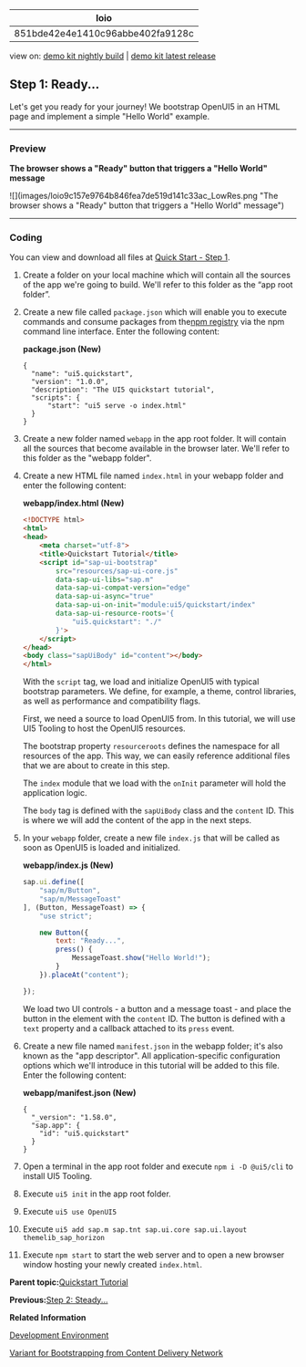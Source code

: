 <!-- loio851bde42e4e1410c96abbe402fa9128c -->

| loio |
| -----|
| 851bde42e4e1410c96abbe402fa9128c |

<div id="loio">

view on: [demo kit nightly build](https://sdk.openui5.org/nightly/#/topic/851bde42e4e1410c96abbe402fa9128c) | [demo kit latest release](https://sdk.openui5.org/topic/851bde42e4e1410c96abbe402fa9128c)</div>

## Step 1: Ready...

Let's get you ready for your journey! We bootstrap OpenUI5 in an HTML page and implement a simple "Hello World" example.

***

<a name="loio851bde42e4e1410c96abbe402fa9128c__section_cpm_14c_1gb"/>

### Preview

  
  
**The browser shows a "Ready" button that triggers a "Hello World" message**

![](images/loio9c157e9764b846fea7de519d141c33ac_LowRes.png "The browser shows a "Ready" button that triggers a "Hello World" message")

***

<a name="loio851bde42e4e1410c96abbe402fa9128c__section_zzy_mpc_1gb"/>

### Coding

You can view and download all files at [Quick Start - Step 1](https://sdk.openui5.org/sample/sap.m.tutorial.quickstart.01/preview).

1.  Create a folder on your local machine which will contain all the sources of the app we're going to build. We'll refer to this folder as the “app root folder”.
2.  Create a new file called `package.json` which will enable you to execute commands and consume packages from the[npm registry](https://www.npmjs.com/) via the npm command line interface. Enter the following content:

    **package.json \(New\)**

    ```
    {
      "name": "ui5.quickstart",
      "version": "1.0.0",
      "description": "The UI5 quickstart tutorial",
      "scripts": {
          "start": "ui5 serve -o index.html"
      }
    }
    
    ```

3.  Create a new folder named `webapp` in the app root folder. It will contain all the sources that become available in the browser later. We'll refer to this folder as the "webapp folder".

4.  Create a new HTML file named `index.html` in your webapp folder and enter the following content:

    **webapp/index.html \(New\)**

    ```html
    <!DOCTYPE html>
    <html>
    <head>
    	<meta charset="utf-8">
    	<title>Quickstart Tutorial</title>
    	<script id="sap-ui-bootstrap"
    		src="resources/sap-ui-core.js"
    		data-sap-ui-libs="sap.m"
    		data-sap-ui-compat-version="edge"
    		data-sap-ui-async="true"
    		data-sap-ui-on-init="module:ui5/quickstart/index"
    		data-sap-ui-resource-roots='{
    			"ui5.quickstart": "./"
    		}'>
    	</script>
    </head>
    <body class="sapUiBody" id="content"></body>
    </html>
    ```

    With the `script` tag, we load and initialize OpenUI5 with typical bootstrap parameters. We define, for example, a theme, control libraries, as well as performance and compatibility flags.

    First, we need a source to load OpenUI5 from. In this tutorial, we will use UI5 Tooling to host the OpenUI5 resources.

    The bootstrap property `resourceroots` defines the namespace for all resources of the app. This way, we can easily reference additional files that we are about to create in this step.

    The `index` module that we load with the `onInit` parameter will hold the application logic.

    The `body` tag is defined with the `sapUiBody` class and the `content` ID. This is where we will add the content of the app in the next steps.

5.  In your `webapp` folder, create a new file `index.js` that will be called as soon as OpenUI5 is loaded and initialized.

    **webapp/index.js \(New\)**

    ```js
    sap.ui.define([
    	"sap/m/Button",
    	"sap/m/MessageToast"
    ], (Button, MessageToast) => {
    	"use strict";
    
    	new Button({
    		text: "Ready...",
    		press() {
    			MessageToast.show("Hello World!");
    		}
    	}).placeAt("content");
    
    });
    ```

    We load two UI controls - a button and a message toast - and place the button in the element with the `content` ID. The button is defined with a `text` property and a callback attached to its `press` event.

6.  Create a new file named `manifest.json` in the webapp folder; it's also known as the "app descriptor". All application-specific configuration options which we'll introduce in this tutorial will be added to this file. Enter the following content:

    **webapp/manifest.json \(New\)**

    ```
    {
      "_version": "1.58.0",
      "sap.app": {
        "id": "ui5.quickstart"
      }
    }
    ```

7.  Open a terminal in the app root folder and execute `npm i -D @ui5/cli` to install UI5 Tooling.

8.  Execute `ui5 init` in the app root folder.

9.  Execute `ui5 use OpenUI5`

10. Execute `ui5 add sap.m sap.tnt sap.ui.core sap.ui.layout themelib_sap_horizon`

11. Execute `npm start` to start the web server and to open a new browser window hosting your newly created `index.html`.


**Parent topic:**[Quickstart Tutorial](Quickstart_Tutorial_592f36f.md "Unleash your OpenUI5 skills with this simple three-step tutorial. We start with a simple &quot;Hello World&quot; example, and convert it to a minimalist two-page app.")

**Previous:**[Step 2: Steady...](Step_2_Steady_128214a.md "Now we extend our minimalist HTML page to a basic app with a view and a controller.")

**Related Information**  


[Development Environment](Development_Environment_7bb04e0.md "This part of the documentation introduces you to some common and recommended use cases for the installation, configuration, and setup of OpenUI5 development environments.")

[Variant for Bootstrapping from Content Delivery Network](Variant_for_Bootstrapping_from_Content_Delivery_Network_2d3eb2f.md "OpenUI5 can either be loaded locally with a relative path from a Web server or externally from a Content Delivery Network (CDN).")

